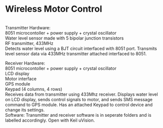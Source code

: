 # Wireless Motor Control

<br />
Transmitter Hardware:<br />
8051 microcontoller + power supply + crystal oscillator<br />
Water level sensor made with 5 bipolar junction transistors<br />
RF transmitter, 433MHz<br />
Detects water level using a BJT circuit interfaced with 8051 port. Transmits level sensor data via 433MHz transmitter attached interfaced to 8051.<br />


Receiver Hardware:<br />
8051 microcontoller + power supply + crystal oscillator<br />
LCD display<br />
Motor interface<br />
GPS module<br />
Keypad (4 columns, 4 rows)<br />
Receives data from transmitter using 433Mhz receiver. Displays water level on LCD display, sends control signals to motor, and sends SMS message command to GPS module. Has an attached Keypad to control device and change its settings.
<br />
Software: Transmitter and receiver software is in seperate folders and is labelled accordingly. Open with Keil uVision.
<br />
